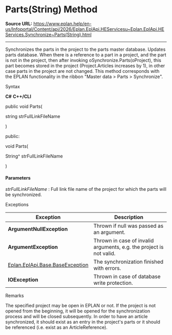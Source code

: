 # Parts(String) Method

**Source URL:** https://www.eplan.help/en-us/Infoportal/Content/api/2026/Eplan.EplApi.HEServicesu~Eplan.EplApi.HEServices.Synchronize~Parts(String).html

---

Synchronizes the parts in the project to the parts master database. Updates parts database. When there is a reference to a part in a project, and the part is not in the project, then after invoking oSynchronize.Parts(oProject), this part becomes stored in the project (Project.Articles increases by 1), in other case parts in the project are not changed. This method corresponds with the EPLAN functionality in the ribbon "Master data \> Parts \> Synchronize".

Syntax

**C#**
**C++/CLI**


public void Parts( 

   string strFullLinkFileName

)

public:

void Parts( 

   String^ strFullLinkFileName

)


#### Parameters

*strFullLinkFileName*
:   Full link file name of the project for which the parts will be synchronized.

Exceptions

| Exception | Description |
| --- | --- |
| **ArgumentNullException** | Thrown if null was passed as an argument. |
| **ArgumentException** | Thrown in case of invalid arguments, e.g. the project is not valid. |
| [Eplan.EplApi.Base.BaseException](Eplan.EplApi.Baseu~Eplan.EplApi.Base.BaseException.html) | The synchronization finished with errors. |
| **IOException** | Thrown in case of database write protection. |

Remarks

The specified project may be open in EPLAN or not. If the project is not opened from the beginning, it will be opened for the synchronization process and will be closed subsequently. In order to have an article synchronized, it should exist as an entry in the project's parts or it should be referenced (i.e. exist as an ArticleReference).
